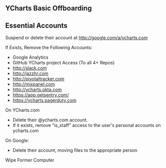 ## YCharts Basic Offboarding

## Essential Accounts

Suspend or delete their account at http://google.com/a/ycharts.com

If Exists, Remove the Following Accounts:
* Google Analytics
* GitHub YCharts project Access (To all 4+ Repos)
* http://slack.com
* http://jazzhr.com
* http://pivotaltracker.com
* http://mixpanel.com
* http://ycharts.okta.com
* https://app.getsentry.com/
* https://ycharts.pagerduty.com

On YCharts.com
* Delete their @ycharts.com account.
* If it exists, remove "is_staff" access to the user's personal accounts on ycharts.com

On Google:
* Delete their account, moving files to the appropriate person

Wipe Former Computer



